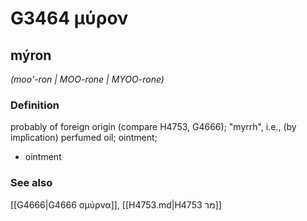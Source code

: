 # G3464 μύρον

## mýron

_(moo'-ron | MOO-rone | MYOO-rone)_

### Definition

probably of foreign origin (compare H4753, G4666); "myrrh", i.e., (by implication) perfumed oil; ointment; 

- ointment

### See also

[[G4666|G4666 σμύρνα]], [[H4753.md|H4753 מר]]
